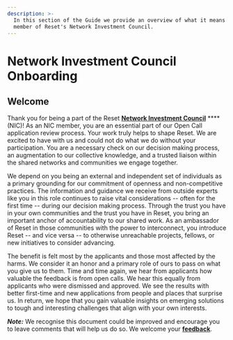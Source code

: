 ```yaml
---
description: >-
  In this section of the Guide we provide an overview of what it means to be a
  member of Reset's Network Investment Council.
---
```


# Network Investment Council Onboarding

## Welcome

Thank you for being a part of the Reset [**Network Investment Council**](https://www.reset.tech/people/#network-investment-council) ****\(NIC\)! As an NIC member, you are an essential part of our Open Call application review process. Your work truly helps to shape Reset. We are excited to have with us and could not do what we do without your participation. You are a necessary check on our decision making process, an augmentation to our collective knowledge, and a trusted liaison within the shared networks and communities we engage together. 

We depend on you being an external and independent set of individuals as a primary grounding for our commitment of openness and non-competitive practices. The information and guidance we receive from outside experts like you in this role continues to raise vital considerations -- often for the first time -- during our decision making process. Through the trust you have in your own communities and the trust you have in Reset, you bring an important anchor of accountability to our shared work. As an ambassador of Reset in those communities with the power to interconnect, you introduce Reset -- and vice versa -- to otherwise unreachable projects, fellows, or new initiatives to consider advancing.

The benefit is felt most by the applicants and those most affected by the harms. We consider it an honor and a primary role of ours to pass on what you give us to them. Time and time again, we hear from applicants how valuable the feedback is from open calls. We hear this equally from applicants who were dismissed and approved. We see the results with better first-time and new applications from people and places that surprise us. In return, we hope that you gain valuable insights on emerging solutions to tough and interesting challenges that align with your own interests.

_**Note:**_ We recognise this document could be improved and encourage you to leave comments that will help us do so. We welcome your [**feedback**](https://guide.reset.tech/give-us-feedback).

